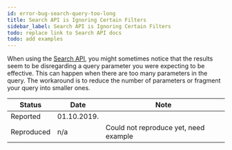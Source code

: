 ```yaml
---
id: error-bug-search-query-too-long
title: Search API is Ignoring Certain Filters
sidebar_label: Search API is Ignoring Certain Filters
todo: replace link to Search API docs
todo: add examples
---
```


When using the [Search API](https://diffbot.com/dev/docs/search), you might sometimes notice that the results seem to be disregarding a query parameter you were expecting to be effective. This can happen when there are too many parameters in the query. The workaround is to reduce the number of parameters or fragment your query into smaller ones.

|Status|Date|Note|
|------|------|-----|
|Reported|01.10.2019.||
|Reproduced| n/a | Could not reproduce yet, need example|
